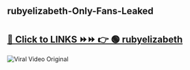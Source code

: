 
 ## rubyelizabeth-Only-Fans-Leaked

# <h2><a href="https://clipsfans.com/rubyelizabeth&ref=git">🔗 Click to LINKS ⏩⏩ 👉 🟢 rubyelizabeth </a></h2>

<a href="https://clipsfans.com/rubyelizabeth&ref=git" rel="nofollow" data-target="animated-image.originalLink"><img src="https://i.ibb.co.com/xMMVF88/686577567.gif" alt="Viral Video Original" style="max-width: 100%; display: inline-block;" data-target="animated-image.originalImage"></a>
